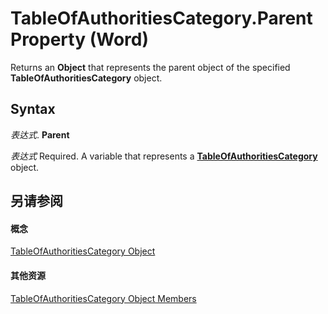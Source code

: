 
# TableOfAuthoritiesCategory.Parent Property (Word)

Returns an  **Object** that represents the parent object of the specified **TableOfAuthoritiesCategory** object.


## Syntax

 _表达式_. **Parent**

 _表达式_ Required. A variable that represents a **[TableOfAuthoritiesCategory](ce481ec8-5d5f-fcb8-1d04-5b796accdd3b.md)** object.


## 另请参阅


#### 概念


[TableOfAuthoritiesCategory Object](ce481ec8-5d5f-fcb8-1d04-5b796accdd3b.md)
#### 其他资源


[TableOfAuthoritiesCategory Object Members](http://msdn.microsoft.com/library/585e2283-46c2-42f1-e51b-3dcb9cf876e7%28Office.15%29.aspx)